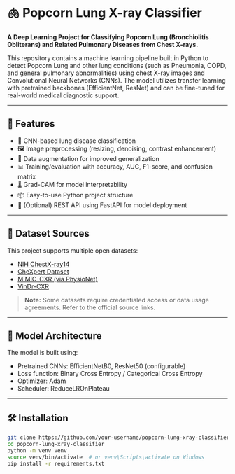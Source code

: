 # 🫁 Popcorn Lung X-ray Classifier

**A Deep Learning Project for Classifying Popcorn Lung (Bronchiolitis Obliterans) and Related Pulmonary Diseases from Chest X-rays.**

This repository contains a machine learning pipeline built in Python to detect Popcorn Lung and other lung conditions (such as Pneumonia, COPD, and general pulmonary abnormalities) using chest X-ray images and Convolutional Neural Networks (CNNs). The model utilizes transfer learning with pretrained backbones (EfficientNet, ResNet) and can be fine-tuned for real-world medical diagnostic support.

---

## 📌 Features

- 🧠 CNN-based lung disease classification
- 🖼️ Image preprocessing (resizing, denoising, contrast enhancement)
- 🔄 Data augmentation for improved generalization
- 📊 Training/evaluation with accuracy, AUC, F1-score, and confusion matrix
- 🌡️ Grad-CAM for model interpretability
- 📦 Easy-to-use Python project structure
- 🚀 (Optional) REST API using FastAPI for model deployment

---

## 📁 Dataset Sources

This project supports multiple open datasets:

- [NIH ChestX-ray14](https://nihcc.app.box.com/v/ChestXray-NIHCC)
- [CheXpert Dataset](https://stanfordmlgroup.github.io/competitions/chexpert/)
- [MIMIC-CXR (via PhysioNet)](https://physionet.org/content/mimic-cxr/)
- [VinDr-CXR](https://physionet.org/content/vindr-cxr/1.0.0/)

> **Note:** Some datasets require credentialed access or data usage agreements. Refer to the official source links.

---

## 🧠 Model Architecture

The model is built using:
- Pretrained CNNs: EfficientNetB0, ResNet50 (configurable)
- Loss function: Binary Cross Entropy / Categorical Cross Entropy
- Optimizer: Adam
- Scheduler: ReduceLROnPlateau

---

## 🛠️ Installation

```bash
git clone https://github.com/your-username/popcorn-lung-xray-classifier.git
cd popcorn-lung-xray-classifier
python -m venv venv
source venv/bin/activate  # or venv\Scripts\activate on Windows
pip install -r requirements.txt


